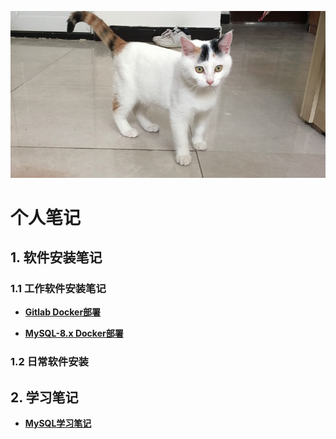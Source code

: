 ![个人笔记](./images/notes-cat.png)



# 个人笔记

## 1. 软件安装笔记


### 1.1 工作软件安装笔记

- **[Gitlab Docker部署](./InstallationInstructions/gitlab/gitlab-8/gitlab部署.md)**

- **[MySQL-8.x Docker部署](./InstallationInstructions/mysql/mysql-部署.md)**



### 1.2 日常软件安装



## 2. 学习笔记

- **[MySQL学习笔记](https://github.com/iqang/notes)**
